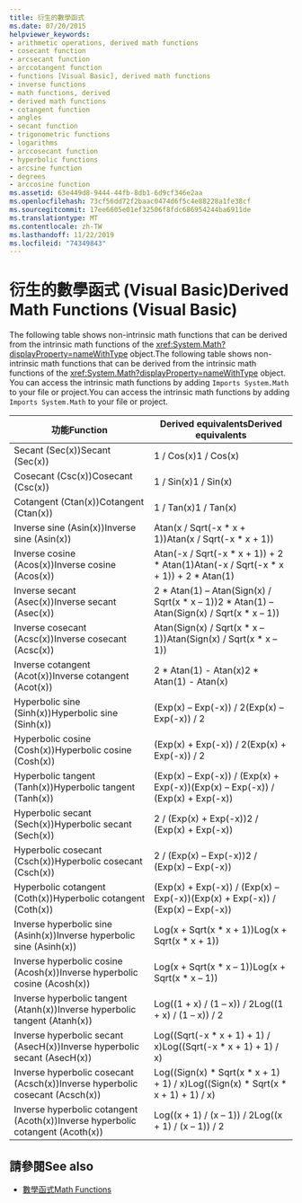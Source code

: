 ```yaml
---
title: 衍生的數學函式
ms.date: 07/20/2015
helpviewer_keywords:
- arithmetic operations, derived math functions
- cosecant function
- arcsecant function
- arccotangent function
- functions [Visual Basic], derived math functions
- inverse functions
- math functions, derived
- derived math functions
- cotangent function
- angles
- secant function
- trigonometric functions
- logarithms
- arccosecant function
- hyperbolic functions
- arcsine function
- degrees
- arccosine function
ms.assetid: 63e449d8-9444-44fb-8db1-6d9cf346e2aa
ms.openlocfilehash: 73cf56dd72f2baac0474d6f5c4e88228a1fe38cf
ms.sourcegitcommit: 17ee6605e01ef32506f8fdc686954244ba6911de
ms.translationtype: MT
ms.contentlocale: zh-TW
ms.lasthandoff: 11/22/2019
ms.locfileid: "74349843"
---
```

# <a name="derived-math-functions-visual-basic"></a><span data-ttu-id="99a21-102">衍生的數學函式 (Visual Basic)</span><span class="sxs-lookup"><span data-stu-id="99a21-102">Derived Math Functions (Visual Basic)</span></span>
<span data-ttu-id="99a21-103">The following table shows non-intrinsic math functions that can be derived from the intrinsic math functions of the <xref:System.Math?displayProperty=nameWithType> object.</span><span class="sxs-lookup"><span data-stu-id="99a21-103">The following table shows non-intrinsic math functions that can be derived from the intrinsic math functions of the <xref:System.Math?displayProperty=nameWithType> object.</span></span> <span data-ttu-id="99a21-104">You can access the intrinsic math functions by adding `Imports System.Math` to your file or project.</span><span class="sxs-lookup"><span data-stu-id="99a21-104">You can access the intrinsic math functions by adding `Imports System.Math` to your file or project.</span></span>  
  
|<span data-ttu-id="99a21-105">功能</span><span class="sxs-lookup"><span data-stu-id="99a21-105">Function</span></span>|<span data-ttu-id="99a21-106">Derived equivalents</span><span class="sxs-lookup"><span data-stu-id="99a21-106">Derived equivalents</span></span>|  
|--------------|-------------------------|  
|<span data-ttu-id="99a21-107">Secant (Sec(x))</span><span class="sxs-lookup"><span data-stu-id="99a21-107">Secant (Sec(x))</span></span>|<span data-ttu-id="99a21-108">1 / Cos(x)</span><span class="sxs-lookup"><span data-stu-id="99a21-108">1 / Cos(x)</span></span>|  
|<span data-ttu-id="99a21-109">Cosecant (Csc(x))</span><span class="sxs-lookup"><span data-stu-id="99a21-109">Cosecant (Csc(x))</span></span>|<span data-ttu-id="99a21-110">1 / Sin(x)</span><span class="sxs-lookup"><span data-stu-id="99a21-110">1 / Sin(x)</span></span>|  
|<span data-ttu-id="99a21-111">Cotangent (Ctan(x))</span><span class="sxs-lookup"><span data-stu-id="99a21-111">Cotangent (Ctan(x))</span></span>|<span data-ttu-id="99a21-112">1 / Tan(x)</span><span class="sxs-lookup"><span data-stu-id="99a21-112">1 / Tan(x)</span></span>|  
|<span data-ttu-id="99a21-113">Inverse sine (Asin(x))</span><span class="sxs-lookup"><span data-stu-id="99a21-113">Inverse sine (Asin(x))</span></span>|<span data-ttu-id="99a21-114">Atan(x / Sqrt(-x \* x + 1))</span><span class="sxs-lookup"><span data-stu-id="99a21-114">Atan(x / Sqrt(-x \* x + 1))</span></span>|  
|<span data-ttu-id="99a21-115">Inverse cosine (Acos(x))</span><span class="sxs-lookup"><span data-stu-id="99a21-115">Inverse cosine (Acos(x))</span></span>|<span data-ttu-id="99a21-116">Atan(-x / Sqrt(-x \* x + 1)) + 2 \* Atan(1)</span><span class="sxs-lookup"><span data-stu-id="99a21-116">Atan(-x / Sqrt(-x \* x + 1)) + 2 \* Atan(1)</span></span>|  
|<span data-ttu-id="99a21-117">Inverse secant (Asec(x))</span><span class="sxs-lookup"><span data-stu-id="99a21-117">Inverse secant (Asec(x))</span></span>|<span data-ttu-id="99a21-118">2 \* Atan(1) – Atan(Sign(x) / Sqrt(x \* x – 1))</span><span class="sxs-lookup"><span data-stu-id="99a21-118">2 \* Atan(1) – Atan(Sign(x) / Sqrt(x \* x – 1))</span></span>|  
|<span data-ttu-id="99a21-119">Inverse cosecant (Acsc(x))</span><span class="sxs-lookup"><span data-stu-id="99a21-119">Inverse cosecant (Acsc(x))</span></span>|<span data-ttu-id="99a21-120">Atan(Sign(x) / Sqrt(x \* x – 1))</span><span class="sxs-lookup"><span data-stu-id="99a21-120">Atan(Sign(x) / Sqrt(x \* x – 1))</span></span>|  
|<span data-ttu-id="99a21-121">Inverse cotangent (Acot(x))</span><span class="sxs-lookup"><span data-stu-id="99a21-121">Inverse cotangent (Acot(x))</span></span>|<span data-ttu-id="99a21-122">2 \* Atan(1) - Atan(x)</span><span class="sxs-lookup"><span data-stu-id="99a21-122">2 \* Atan(1) - Atan(x)</span></span>|  
|<span data-ttu-id="99a21-123">Hyperbolic sine (Sinh(x))</span><span class="sxs-lookup"><span data-stu-id="99a21-123">Hyperbolic sine (Sinh(x))</span></span>|<span data-ttu-id="99a21-124">(Exp(x) – Exp(-x)) / 2</span><span class="sxs-lookup"><span data-stu-id="99a21-124">(Exp(x) – Exp(-x)) / 2</span></span>|  
|<span data-ttu-id="99a21-125">Hyperbolic cosine (Cosh(x))</span><span class="sxs-lookup"><span data-stu-id="99a21-125">Hyperbolic cosine (Cosh(x))</span></span>|<span data-ttu-id="99a21-126">(Exp(x) + Exp(-x)) / 2</span><span class="sxs-lookup"><span data-stu-id="99a21-126">(Exp(x) + Exp(-x)) / 2</span></span>|  
|<span data-ttu-id="99a21-127">Hyperbolic tangent (Tanh(x))</span><span class="sxs-lookup"><span data-stu-id="99a21-127">Hyperbolic tangent (Tanh(x))</span></span>|<span data-ttu-id="99a21-128">(Exp(x) – Exp(-x)) / (Exp(x) + Exp(-x))</span><span class="sxs-lookup"><span data-stu-id="99a21-128">(Exp(x) – Exp(-x)) / (Exp(x) + Exp(-x))</span></span>|  
|<span data-ttu-id="99a21-129">Hyperbolic secant (Sech(x))</span><span class="sxs-lookup"><span data-stu-id="99a21-129">Hyperbolic secant (Sech(x))</span></span>|<span data-ttu-id="99a21-130">2 / (Exp(x) + Exp(-x))</span><span class="sxs-lookup"><span data-stu-id="99a21-130">2 / (Exp(x) + Exp(-x))</span></span>|  
|<span data-ttu-id="99a21-131">Hyperbolic cosecant (Csch(x))</span><span class="sxs-lookup"><span data-stu-id="99a21-131">Hyperbolic cosecant (Csch(x))</span></span>|<span data-ttu-id="99a21-132">2 / (Exp(x) – Exp(-x))</span><span class="sxs-lookup"><span data-stu-id="99a21-132">2 / (Exp(x) – Exp(-x))</span></span>|  
|<span data-ttu-id="99a21-133">Hyperbolic cotangent (Coth(x))</span><span class="sxs-lookup"><span data-stu-id="99a21-133">Hyperbolic cotangent (Coth(x))</span></span>|<span data-ttu-id="99a21-134">(Exp(x) + Exp(-x)) / (Exp(x) – Exp(-x))</span><span class="sxs-lookup"><span data-stu-id="99a21-134">(Exp(x) + Exp(-x)) / (Exp(x) – Exp(-x))</span></span>|  
|<span data-ttu-id="99a21-135">Inverse hyperbolic sine (Asinh(x))</span><span class="sxs-lookup"><span data-stu-id="99a21-135">Inverse hyperbolic sine (Asinh(x))</span></span>|<span data-ttu-id="99a21-136">Log(x + Sqrt(x \* x + 1))</span><span class="sxs-lookup"><span data-stu-id="99a21-136">Log(x + Sqrt(x \* x + 1))</span></span>|  
|<span data-ttu-id="99a21-137">Inverse hyperbolic cosine (Acosh(x))</span><span class="sxs-lookup"><span data-stu-id="99a21-137">Inverse hyperbolic cosine (Acosh(x))</span></span>|<span data-ttu-id="99a21-138">Log(x + Sqrt(x \* x – 1))</span><span class="sxs-lookup"><span data-stu-id="99a21-138">Log(x + Sqrt(x \* x – 1))</span></span>|  
|<span data-ttu-id="99a21-139">Inverse hyperbolic tangent (Atanh(x))</span><span class="sxs-lookup"><span data-stu-id="99a21-139">Inverse hyperbolic tangent (Atanh(x))</span></span>|<span data-ttu-id="99a21-140">Log((1 + x) / (1 – x)) / 2</span><span class="sxs-lookup"><span data-stu-id="99a21-140">Log((1 + x) / (1 – x)) / 2</span></span>|  
|<span data-ttu-id="99a21-141">Inverse hyperbolic secant (AsecH(x))</span><span class="sxs-lookup"><span data-stu-id="99a21-141">Inverse hyperbolic secant (AsecH(x))</span></span>|<span data-ttu-id="99a21-142">Log((Sqrt(-x \* x + 1) + 1) / x)</span><span class="sxs-lookup"><span data-stu-id="99a21-142">Log((Sqrt(-x \* x + 1) + 1) / x)</span></span>|  
|<span data-ttu-id="99a21-143">Inverse hyperbolic cosecant (Acsch(x))</span><span class="sxs-lookup"><span data-stu-id="99a21-143">Inverse hyperbolic cosecant (Acsch(x))</span></span>|<span data-ttu-id="99a21-144">Log((Sign(x) \* Sqrt(x \* x + 1) + 1) / x)</span><span class="sxs-lookup"><span data-stu-id="99a21-144">Log((Sign(x) \* Sqrt(x \* x + 1) + 1) / x)</span></span>|  
|<span data-ttu-id="99a21-145">Inverse hyperbolic cotangent (Acoth(x))</span><span class="sxs-lookup"><span data-stu-id="99a21-145">Inverse hyperbolic cotangent (Acoth(x))</span></span>|<span data-ttu-id="99a21-146">Log((x + 1) / (x – 1)) / 2</span><span class="sxs-lookup"><span data-stu-id="99a21-146">Log((x + 1) / (x – 1)) / 2</span></span>|  
  
## <a name="see-also"></a><span data-ttu-id="99a21-147">請參閱</span><span class="sxs-lookup"><span data-stu-id="99a21-147">See also</span></span>

- [<span data-ttu-id="99a21-148">數學函式</span><span class="sxs-lookup"><span data-stu-id="99a21-148">Math Functions</span></span>](../../../visual-basic/language-reference/functions/math-functions.md)
